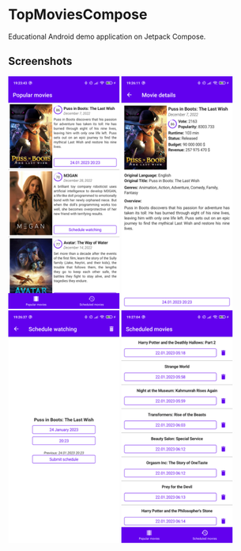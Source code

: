 # TopMoviesCompose

Educational Android demo application on Jetpack Compose.

## Screenshots
<img src="https://github.com/KWSilence/TopMoviesCompose/blob/main/screenshots/Screenshot_1.png" width="225">
<img src="https://github.com/KWSilence/TopMoviesCompose/blob/main/screenshots/Screenshot_2.png" width="225">
<img src="https://github.com/KWSilence/TopMoviesCompose/blob/main/screenshots/Screenshot_3.png" width="225">
<img src="https://github.com/KWSilence/TopMoviesCompose/blob/main/screenshots/Screenshot_4.png" width="225">
